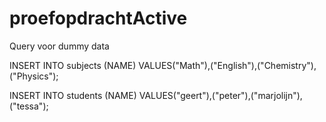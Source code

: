 # proefopdrachtActive

Query voor dummy data

INSERT INTO subjects (NAME)
VALUES("Math"),("English"),("Chemistry"),("Physics");



INSERT INTO students (NAME)
VALUES("geert"),("peter"),("marjolijn"),("tessa");
